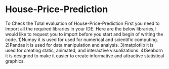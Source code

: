 # House-Price-Prediction

To Check the Total evaluation of House-Price-Prediction First you need to Import all the required libraries in your IDE. Here are the below libraries,I would like to request you to import before you start and begin of writing the code. 1)Numpy it is used for used for numerical and scientific computing. 2)Pandas it is used for data manipulation and analysis. 3)matplotlib it is used for creating static, animated, and interactive visualizations. 4)Seaborn it is designed to make it easier to create informative and attractive statistical graphics.
